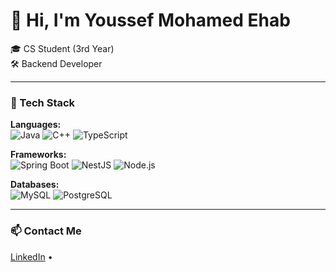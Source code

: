 # 👋 Hi, I'm Youssef Mohamed Ehab

🎓 CS Student (3rd Year)  
🛠️ Backend Developer

---

### 🚀 Tech Stack

**Languages:**  
![Java](https://img.shields.io/badge/Java-007396?style=flat-square&logo=openjdk&logoColor=white)
![C++](https://img.shields.io/badge/C++-00599C?style=flat-square&logo=cplusplus&logoColor=white)
![TypeScript](https://img.shields.io/badge/TypeScript-3178C6?style=flat-square&logo=typescript&logoColor=white)

**Frameworks:**  
![Spring Boot](https://img.shields.io/badge/Spring%20Boot-6DB33F?style=flat-square&logo=spring-boot&logoColor=white)
![NestJS](https://img.shields.io/badge/NestJS-E0234E?style=flat-square&logo=nestjs&logoColor=white)
![Node.js](https://img.shields.io/badge/Node.js-339933?style=flat-square&logo=nodedotjs&logoColor=white)

**Databases:**  
![MySQL](https://img.shields.io/badge/MySQL-4479A1?style=flat-square&logo=mysql&logoColor=white)
![PostgreSQL](https://img.shields.io/badge/PostgreSQL-4169E1?style=flat-square&logo=postgresql&logoColor=white)

---

### 📫 Contact Me

[LinkedIn](https://www.linkedin.com/in/youssef-mohamed-ehab-bab09b295/) •
